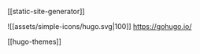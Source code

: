 [[static-site-generator]]

![[assets/simple-icons/hugo.svg|100]]
https://gohugo.io/

[[hugo-themes]]